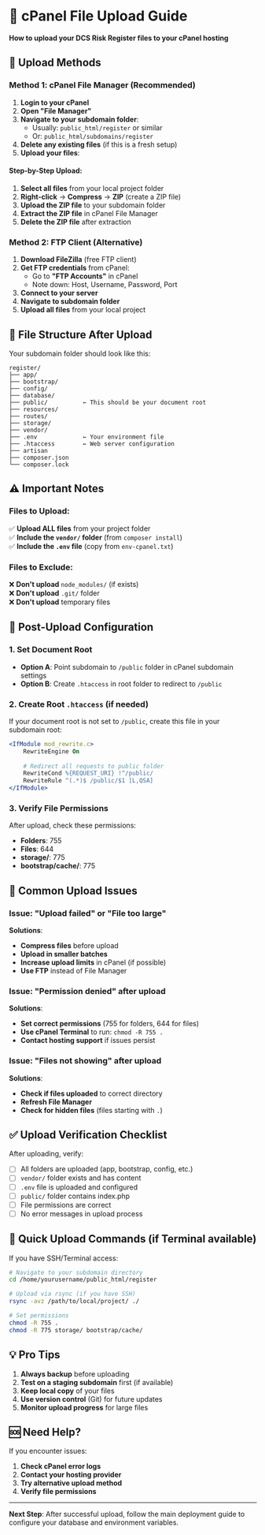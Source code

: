 # 📁 cPanel File Upload Guide

**How to upload your DCS Risk Register files to your cPanel hosting**

## 🎯 Upload Methods

### Method 1: cPanel File Manager (Recommended)

1. **Login to your cPanel**
2. **Open "File Manager"**
3. **Navigate to your subdomain folder**:
   - Usually: `public_html/register` or similar
   - Or: `public_html/subdomains/register`
4. **Delete any existing files** (if this is a fresh setup)
5. **Upload your files**:

#### Step-by-Step Upload:
1. **Select all files** from your local project folder
2. **Right-click** → **Compress** → **ZIP** (create a ZIP file)
3. **Upload the ZIP file** to your subdomain folder
4. **Extract the ZIP file** in cPanel File Manager
5. **Delete the ZIP file** after extraction

### Method 2: FTP Client (Alternative)

1. **Download FileZilla** (free FTP client)
2. **Get FTP credentials** from cPanel:
   - Go to **"FTP Accounts"** in cPanel
   - Note down: Host, Username, Password, Port
3. **Connect to your server**
4. **Navigate to subdomain folder**
5. **Upload all files** from your local project

## 📂 File Structure After Upload

Your subdomain folder should look like this:
```
register/
├── app/
├── bootstrap/
├── config/
├── database/
├── public/          ← This should be your document root
├── resources/
├── routes/
├── storage/
├── vendor/
├── .env             ← Your environment file
├── .htaccess        ← Web server configuration
├── artisan
├── composer.json
└── composer.lock
```

## ⚠️ Important Notes

### Files to Upload:
✅ **Upload ALL files** from your project folder  
✅ **Include the `vendor/` folder** (from `composer install`)  
✅ **Include the `.env` file** (copy from `env-cpanel.txt`)  

### Files to Exclude:
❌ **Don't upload** `node_modules/` (if exists)  
❌ **Don't upload** `.git/` folder  
❌ **Don't upload** temporary files  

## 🔧 Post-Upload Configuration

### 1. Set Document Root
- **Option A**: Point subdomain to `/public` folder in cPanel subdomain settings
- **Option B**: Create `.htaccess` in root folder to redirect to `/public`

### 2. Create Root `.htaccess` (if needed)
If your document root is not set to `/public`, create this file in your subdomain root:

```apache
<IfModule mod_rewrite.c>
    RewriteEngine On
    
    # Redirect all requests to public folder
    RewriteCond %{REQUEST_URI} !^/public/
    RewriteRule ^(.*)$ /public/$1 [L,QSA]
</IfModule>
```

### 3. Verify File Permissions
After upload, check these permissions:
- **Folders**: 755
- **Files**: 644
- **storage/**: 775
- **bootstrap/cache/**: 775

## 🚨 Common Upload Issues

### Issue: "Upload failed" or "File too large"
**Solutions**:
- **Compress files** before upload
- **Upload in smaller batches**
- **Increase upload limits** in cPanel (if possible)
- **Use FTP** instead of File Manager

### Issue: "Permission denied" after upload
**Solutions**:
- **Set correct permissions** (755 for folders, 644 for files)
- **Use cPanel Terminal** to run: `chmod -R 755 .`
- **Contact hosting support** if issues persist

### Issue: "Files not showing" after upload
**Solutions**:
- **Check if files uploaded** to correct directory
- **Refresh File Manager**
- **Check for hidden files** (files starting with `.`)

## ✅ Upload Verification Checklist

After uploading, verify:
- [ ] All folders are uploaded (app, bootstrap, config, etc.)
- [ ] `vendor/` folder exists and has content
- [ ] `.env` file is uploaded and configured
- [ ] `public/` folder contains index.php
- [ ] File permissions are correct
- [ ] No error messages in upload process

## 🎯 Quick Upload Commands (if Terminal available)

If you have SSH/Terminal access:

```bash
# Navigate to your subdomain directory
cd /home/yourusername/public_html/register

# Upload via rsync (if you have SSH)
rsync -avz /path/to/local/project/ ./

# Set permissions
chmod -R 755 .
chmod -R 775 storage/ bootstrap/cache/
```

## 💡 Pro Tips

1. **Always backup** before uploading
2. **Test on a staging subdomain** first (if available)
3. **Keep local copy** of your files
4. **Use version control** (Git) for future updates
5. **Monitor upload progress** for large files

## 🆘 Need Help?

If you encounter issues:
1. **Check cPanel error logs**
2. **Contact your hosting provider**
3. **Try alternative upload method**
4. **Verify file permissions**

---

**Next Step**: After successful upload, follow the main deployment guide to configure your database and environment variables.
